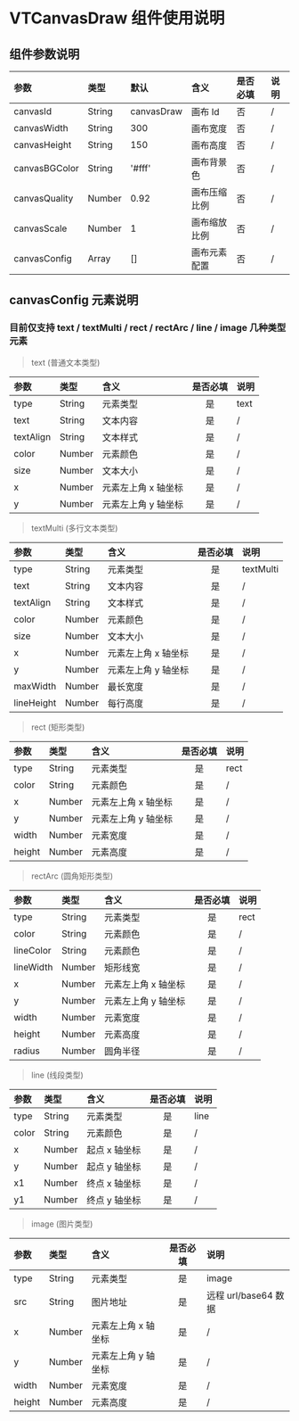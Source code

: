 # VTCanvasDraw 组件使用说明

## 组件参数说明

| 参数          | 类型   | 默认       | 含义         | 是否必填 | 说明 |
| :------------ | :----- | :--------- | :----------- | :------- | :--- |
| canvasId      | String | canvasDraw | 画布 Id      | 否       | /    |
| canvasWidth   | String | 300        | 画布宽度     | 否       | /    |
| canvasHeight  | String | 150        | 画布高度     | 否       | /    |
| canvasBGColor | String | '#fff'     | 画布背景色   | 否       | /    |
| canvasQuality | Number | 0.92       | 画布压缩比例 | 否       | /    |
| canvasScale   | Number | 1          | 画布缩放比例 | 否       | /    |
| canvasConfig  | Array  | []         | 画布元素配置 | 否       | /    |

## canvasConfig 元素说明

### 目前仅支持 text / textMulti / rect / rectArc / line / image 几种类型元素

> text (普通文本类型)

| 参数      | 类型   | 含义                | 是否必填 | 说明 |
| :-------- | :----- | :------------------ | :------: | :--- |
| type      | String | 元素类型            |    是    | text |
| text      | String | 文本内容            |    是    | /    |
| textAlign | String | 文本样式            |    是    | /    |
| color     | Number | 元素颜色            |    是    | /    |
| size      | Number | 文本大小            |    是    | /    |
| x         | Number | 元素左上角 x 轴坐标 |    是    | /    |
| y         | Number | 元素左上角 y 轴坐标 |    是    | /    |

> textMulti (多行文本类型)

| 参数       | 类型   | 含义                | 是否必填 | 说明      |
| :--------- | :----- | :------------------ | :------: | :-------- |
| type       | String | 元素类型            |    是    | textMulti |
| text       | String | 文本内容            |    是    | /         |
| textAlign  | String | 文本样式            |    是    | /         |
| color      | Number | 元素颜色            |    是    | /         |
| size       | Number | 文本大小            |    是    | /         |
| x          | Number | 元素左上角 x 轴坐标 |    是    | /         |
| y          | Number | 元素左上角 y 轴坐标 |    是    | /         |
| maxWidth   | Number | 最长宽度            |    是    | /         |
| lineHeight | Number | 每行高度            |    是    | /         |

> rect (矩形类型)

| 参数   | 类型   | 含义                | 是否必填 | 说明 |
| :----- | :----- | :------------------ | :------: | :--- |
| type   | String | 元素类型            |    是    | rect |
| color  | String | 元素颜色            |    是    | /    |
| x      | Number | 元素左上角 x 轴坐标 |    是    | /    |
| y      | Number | 元素左上角 y 轴坐标 |    是    | /    |
| width  | Number | 元素宽度            |    是    | /    |
| height | Number | 元素高度            |    是    | /    |

> rectArc (圆角矩形类型)

| 参数      | 类型   | 含义                | 是否必填 | 说明 |
| :-------- | :----- | :------------------ | :------: | :--- |
| type      | String | 元素类型            |    是    | rect |
| color     | String | 元素颜色            |    是    | /    |
| lineColor | String | 元素颜色            |    是    | /    |
| lineWidth | Number | 矩形线宽            |    是    | /    |
| x         | Number | 元素左上角 x 轴坐标 |    是    | /    |
| y         | Number | 元素左上角 y 轴坐标 |    是    | /    |
| width     | Number | 元素宽度            |    是    | /    |
| height    | Number | 元素高度            |    是    | /    |
| radius    | Number | 圆角半径            |    是    | /    |

> line (线段类型)

| 参数  | 类型   | 含义          | 是否必填 | 说明 |
| :---- | :----- | :------------ | :------: | :--- |
| type  | String | 元素类型      |    是    | line |
| color | String | 元素颜色      |    是    | /    |
| x     | Number | 起点 x 轴坐标 |    是    | /    |
| y     | Number | 起点 y 轴坐标 |    是    | /    |
| x1    | Number | 终点 x 轴坐标 |    是    | /    |
| y1    | Number | 终点 y 轴坐标 |    是    | /    |

> image (图片类型)

| 参数   | 类型   | 含义                | 是否必填 | 说明                 |
| :----- | :----- | :------------------ | :------: | :------------------- |
| type   | String | 元素类型            |    是    | image                |
| src    | String | 图片地址            |    是    | 远程 url/base64 数据 |
| x      | Number | 元素左上角 x 轴坐标 |    是    | /                    |
| y      | Number | 元素左上角 y 轴坐标 |    是    | /                    |
| width  | Number | 元素宽度            |    是    | /                    |
| height | Number | 元素高度            |    是    | /                    |
